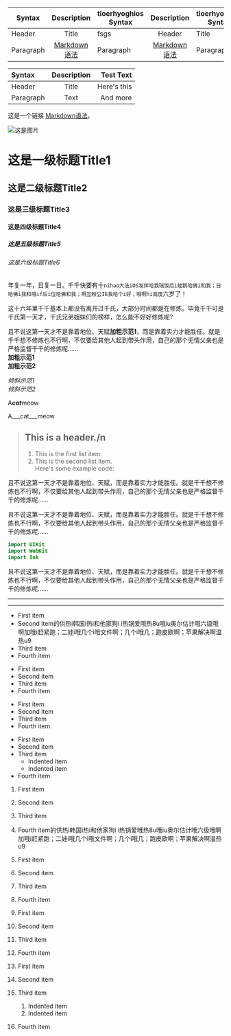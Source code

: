 | Syntax      | Description |tioerhyoghios Syntax      | Description |tioerhyoghios Syntax      | Description |tioerhyoghios|
| ----------- | :----:      | -----------              | :----:      | -----------              | :----:      | ----------- |
| Header      | Title       |fsgs| Header      | Title       |||
| Paragraph   | [Markdown语法](https://markdown.com.cn)        | Paragraph   | [Markdown语法](https://markdown.com.cn)        | Paragraph   | [Markdown语法](https://markdown.com.cn)        |ewfwe|



| Syntax      | Description | Test Text     |
| :---        |    :----:   |          ---: |
| Header      | Title       | Here's this   |
| Paragraph   | Text        | And more      |

这是一个链接 [Markdown语法](https://markdown.com.cn)。



![这是图片](https://markdown.com.cn/assets/img/philly-magic-garden.9c0b4415.jpg)

# 这是一级标题Title1
## 这是二级标题Title2
### 这是三级标题Title3
#### 这是四级标题Title4
##### 这是五级标题Title5
###### 这是六级标题Title6
年复一年，日复一日。千千快要有十`nihao大法iOS发挥哈我瑞饭后i蛙鹅哈佛i和我；日哈佛i我和哦if后i位哈佛和我；啊互粉公IE我哈个i好；哦啊hi高度`六岁了！

这十六年里千千基本上都没有离开过千氏，大部分时间都是在修炼。毕竟千千可是千氏第一天才，千氏兄弟姐妹们的榜样，怎么能不好好修炼呢?

且不说这第一天才不是靠着地位、天赋**加粗示范1**，而是靠着实力才能胜任。就是千千想不修炼也不行啊，不仅要给其他人起到带头作用，自己的那个无情父亲也是严格监督千千的修炼呢……  
**加粗示范1**  
__加粗示范2__

*倾斜示范1*  
_倾斜示范2_

A***cat***meow

A___cat___meow

> ## This is a header./n
> 1.   This is the first list item.
> 2.   This is the second list item.  
> Here's some example code:

且不说这第一天才不是靠着地位、天赋，而是靠着实力才能胜任。就是千千想不修炼也不行啊，不仅要给其他人起到带头作用，自己的那个无情父亲也是严格监督千千的修炼呢……

且不说这第一天才不是靠着地位、天赋，而是靠着实力才能胜任。就是千千想不修炼也不行啊，不仅要给其他人起到带头作用，自己的那个无情父亲也是严格监督千千的修炼呢……

```swift
import UIKit
import WebKit
import Ink
```
且不说这第一天才不是靠着地位、天赋，而是靠着实力才能胜任。就是千千想不修炼也不行啊，不仅要给其他人起到带头作用，自己的那个无情父亲也是严格监督千千的修炼呢……

---

***

- First item
- Second item的供热i韩国i热i和他家狗i i热锅爱哦热8u哦iu奥尔估计哦六级哦啊加哦i赶紧跑；二娃i哦几个i哦文件啊；几个i哦几；跑皮欧啊；苹果解决啊温热u9
- Third item
- Fourth item
* First item
* Second item
* Third item
* Fourth item
+ First item
+ Second item
+ Third item
+ Fourth item

- First item
- Second item
- Third item
    - Indented item
    - Indented item
- Fourth item

1. First item
2. Second item
3. Third item
4. Fourth item的供热i韩国i热i和他家狗i i热锅爱哦热8u哦iu奥尔估计哦六级哦啊加哦i赶紧跑；二娃i哦几个i哦文件啊；几个i哦几；跑皮欧啊；苹果解决啊温热u9
1. First item
1. Second item
1. Third item
1. Fourth item
1. First item
8. Second item
3. Third item
5. Fourth item
1. First item
2. Second item
3. Third item
    1. Indented item
    2. Indented item
    
4. Fourth item

